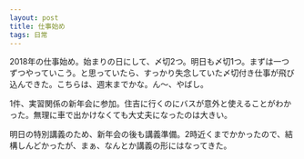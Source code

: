 ```yaml
---
layout: post
title: 仕事始め
tags: 日常
---
```


2018年の仕事始め。始まりの日にして、〆切2つ。明日も〆切1つ。まずは一つずつやっていこう。と思っていたら、すっかり失念していた〆切付き仕事が飛び込んできた。こちらは、週末までかな。ん～、やばし。

1件、実習関係の新年会に参加。住吉に行くのにバスが意外と使えることがわかった。無理に車で出かけなくても大丈夫になったのは大きい。

明日の特別講義のため、新年会の後も講義準備。2時近くまでかかったので、結構しんどかったが、まぁ、なんとか講義の形にはなってきた。
